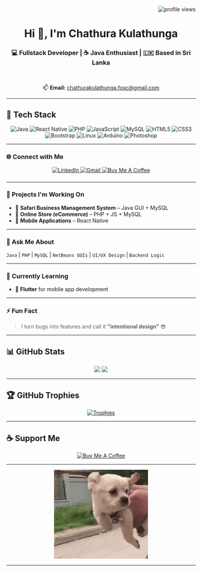 <p align="right">
  <img src="https://komarev.com/ghpvc/?username=chathura-kulathunga&label=Profile%20views&color=0e75b6&style=flat" alt="profile views" />
</p>
<h1 align="center">Hi 👋, I'm Chathura Kulathunga</h1>
<h3 align="center">💻 Fullstack Developer | ☕ Java Enthusiast | 🇱🇰 Based in Sri Lanka</h3>
<p align="center">
  <img src="https://cdn.jsdelivr.net/gh/devicons/devicon/icons/java/java-original.svg" alt="Java Icon" width="200" style="filter: brightness(0) invert(1);" />
</p>
<p align="center">
  📫 <strong>Email:</strong> <a href="mailto:chathurakulathunga.foxc@gmail.com" target="_blank" rel="noopener noreferrer">chathurakulathunga.foxc@gmail.com</a>
</p>

---

## 🚀 Tech Stack

<p align="center">
  <img src="https://skillicons.dev/icons?i=java" width="80" alt="Java" />
  <img src="https://skillicons.dev/icons?i=react" width="80" alt="React Native" />
  <img src="https://skillicons.dev/icons?i=php" width="80" alt="PHP" />
  <img src="https://skillicons.dev/icons?i=javascript" width="80" alt="JavaScript" />
  <img src="https://skillicons.dev/icons?i=mysql" width="80" alt="MySQL" />
  <img src="https://skillicons.dev/icons?i=html" width="80" alt="HTML5" />
  <img src="https://skillicons.dev/icons?i=css" width="80" alt="CSS3" />
  <img src="https://skillicons.dev/icons?i=bootstrap" width="80" alt="Bootstrap" />
  <img src="https://skillicons.dev/icons?i=linux" width="80" alt="Linux" />
  <img src="https://skillicons.dev/icons?i=arduino" width="80" alt="Arduino" />
  <img src="https://skillicons.dev/icons?i=photoshop" width="80" alt="Photoshop" />
</p>

---

### 🌐 Connect with Me
<p align="center">
  <a href="https://linkedin.com/in/chathura-kulathunga" target="_blank">
    <img src="https://img.shields.io/badge/LinkedIn-blue?style=for-the-badge&logo=linkedin&logoColor=white" alt="LinkedIn"/>
  </a>
  <a href="mailto:chathurakulathunga.foxc@gmail.com">
    <img src="https://img.shields.io/badge/Gmail-D14836?style=for-the-badge&logo=gmail&logoColor=white" alt="Gmail"/>
  </a>
  <a href="https://www.buymeacoffee.com/FoxC">
    <img src="https://img.shields.io/badge/Buy%20me%20a%20coffee-yellow?style=for-the-badge&logo=buy-me-a-coffee&logoColor=black" alt="Buy Me A Coffee"/>
  </a>
</p>

###

---

### 🔭 Projects I'm Working On
- 🚙 **Safari Business Management System** – Java GUI + MySQL
- 🛒 **Online Store (eCommerce)** – PHP + JS + MySQL
- 📱 **Mobile Applications** – React Native 

---

### 💬 Ask Me About
`Java` | `PHP` | `MySQL` | `NetBeans GUIs` | `UI/UX Design` | `Backend Logic`

---

### 🌱 Currently Learning
- 🧠 **Flutter** for mobile app development

---

### ⚡ Fun Fact
> I turn bugs into features and call it **"intentional design"** 😎

---

## 📊 GitHub Stats

<p align="center">
  <img src="https://github-readme-stats.vercel.app/api?username=chathura-kulathunga&show_icons=true&theme=github_dark" height="165"/>
  <img src="https://github-readme-stats.vercel.app/api/top-langs/?username=chathura-kulathunga&layout=compact&theme=github_dark&cache_bust=20350613" height="165"/>
</p>

---

## 🏆 GitHub Trophies

<p align="center">
  <a href="https://github.com/ryo-ma/github-profile-trophy">
    <img src="https://github-profile-trophy.vercel.app/?username=chathura-kulathunga&theme=onestar&no-frame=true&no-bg=true&margin-w=10" alt="Trophies"/>
  </a>
</p>

---

## ☕ Support Me

<p align="center">
  <a href="https://www.buymeacoffee.com/FoxC">
    <img src="https://cdn.buymeacoffee.com/buttons/v2/default-yellow.png" height="50" alt="Buy Me A Coffee" />
  </a>
</p>

---

<p align="center">
  <img src="https://raw.githubusercontent.com/chathura-kulathunga/everything-and-nothing/main/assets/flying-dog.gif" width="250" alt="Flying Dog" />
</p>

---
